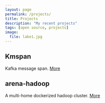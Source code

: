 ```yaml
---
layout: page
permalink: /projects/
title: Projects
description: "My recent projects"
tags: [open source, projects]
image:
  file: lake1.jpg
---
```


## Kmspan

Kafka message span. [More](https://github.com/binyuanchen/kmspan)

## arena-hadoop

A multi-home dockerized hadoop cluster. [More](https://github.com/binyuanchen/arena-hadoop)
